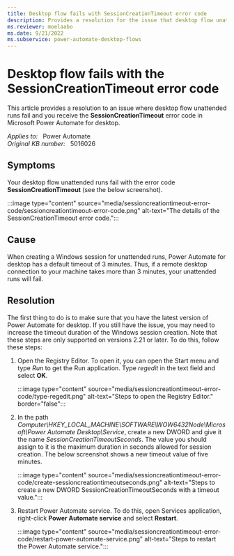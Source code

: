 ```yaml
---
title: Desktop flow fails with SessionCreationTimeout error code
description: Provides a resolution for the issue that desktop flow unattended runs fail with error code SessionCreationTimeout in Power Automate.
ms.reviewer: moelaabo
ms.date: 9/21/2022
ms.subservice: power-automate-desktop-flows
---
```

# Desktop flow fails with the SessionCreationTimeout error code

This article provides a resolution to an issue where desktop flow unattended runs fail and you receive the **SessionCreationTimeout** error code in Microsoft Power Automate for desktop.

_Applies to:_ &nbsp; Power Automate  
_Original KB number:_ &nbsp; 5016026

## Symptoms

Your desktop flow unattended runs fail with the error code **SessionCreationTimeout** (see the below screenshot).

:::image type="content" source="media/sessioncreationtimeout-error-code/sessioncreationtimeout-error-code.png" alt-text="The details of the SessionCreationTimeout error code.":::

## Cause

When creating a Windows session for unattended runs, Power Automate for desktop has a default timeout of 3 minutes. Thus, if a remote desktop connection to your machine takes more than 3 minutes, your unattended runs will fail.

## Resolution

The first thing to do is to make sure that you have the latest version of Power Automate for desktop. If you still have the issue, you may need to increase the timeout duration of the Windows session creation. Note that these steps are only supported on versions 2.21 or later. To do this, follow these steps:

1. Open the Registry Editor. To open it, you can open the Start menu and type _Run_ to get the Run application. Type _regedit_ in the text field and select **OK**.

   :::image type="content" source="media/sessioncreationtimeout-error-code/type-regedit.png" alt-text="Steps to open the Registry Editor." border="false":::

2. In the path _Computer\HKEY_LOCAL_MACHINE\SOFTWARE\WOW6432Node\Microsoft\Power Automate Desktop\Service_, create a new DWORD and give it the name _SessionCreationTimeoutSeconds_. The value you should assign to it is the maximum duration in seconds allowed for session creation. The below screenshot shows a new timeout value of five minutes.

   :::image type="content" source="media/sessioncreationtimeout-error-code/create-sessioncreationtimeoutseconds.png" alt-text="Steps to create a new DWORD SessionCreationTimeoutSeconds with a timeout value.":::

3. Restart Power Automate service. To do this, open Services application, right-click **Power Automate service** and select **Restart**.

   :::image type="content" source="media/sessioncreationtimeout-error-code/restart-power-automate-service.png" alt-text="Steps to restart the Power Automate service.":::
